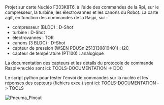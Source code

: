 Projet sur carte Nucléo F303K8T6. à l'aide des commandes de la Rpi, sur le compresseur, la turbine, les électrovannes et les canons du Robot.
La carte agit, en fonction des commandes de la Raspi, sur :
  - compresseur (BLDC) : D-Shot
  - turbine : D-Shot
  - électrovannes : TOR
  - canons (3 BLDC) : D-Shot
  - capteur de pression (WSEN PDUSn 2513130810401) : I2C
  - capteur de température (PT100) : analogique

La documentation des capteurs et les détails du protocole de commande Raspi=>nucléo sont ici:
TOOLS-DOCUMENTATION -> DOC

Le script python pour tester l'envoi de commandes sur la nucléo et les réponses des capteurs (fichiers excel) sont ici:
TOOLS-DOCUMENTATION -> TOOLS

![Pneuma_Pinout](https://github.com/goldobot/Carte_pneumatique/assets/90452075/5299fd09-087e-4b0d-a9cc-e80d472ba9d5)
